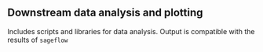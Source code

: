 ## Downstream data analysis and plotting

Includes scripts and libraries for data analysis. Output is compatible with the results of ```sageflow```
